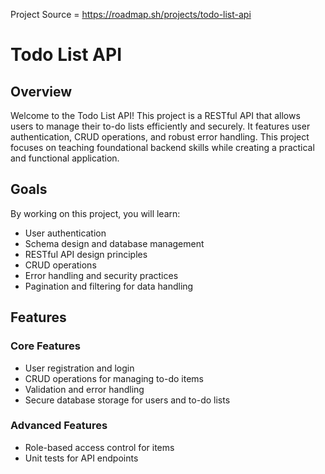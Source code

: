 Project Source = https://roadmap.sh/projects/todo-list-api
# Todo List API

## Overview
Welcome to the Todo List API! This project is a RESTful API that allows users to manage their to-do lists efficiently and securely. It features user authentication, CRUD operations, and robust error handling. This project focuses on teaching foundational backend skills while creating a practical and functional application.

## Goals
By working on this project, you will learn:
- User authentication
- Schema design and database management
- RESTful API design principles
- CRUD operations
- Error handling and security practices
- Pagination and filtering for data handling

## Features
### Core Features
- User registration and login
- CRUD operations for managing to-do items
- Validation and error handling
- Secure database storage for users and to-do lists

### Advanced Features
- Role-based access control for items
- Unit tests for API endpoints
